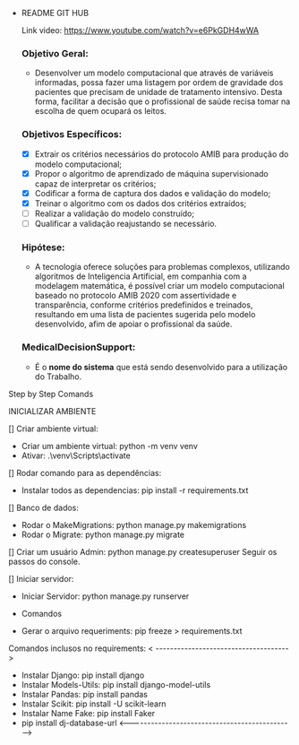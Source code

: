 - README GIT HUB
    

    Link video: https://www.youtube.com/watch?v=e6PkGDH4wWA
    ### Objetivo Geral:
    
    - Desenvolver um modelo computacional que através de variáveis informadas, possa fazer uma listagem por ordem de gravidade dos pacientes que precisam de unidade de tratamento intensivo. Desta forma, facilitar a decisão que o profissional de saúde  recisa tomar na escolha de quem ocupará os leitos.
    
    ### Objetivos Específicos:
    
    - [X]  Extrair os critérios necessários do protocolo AMIB para produção do modelo computacional;
    - [X]  Propor o algoritmo de aprendizado de máquina supervisionado capaz de interpretar
    os critérios;
    - [X]  Codificar a forma de captura dos dados e validação do modelo;
    - [X]  Treinar o algoritmo com os dados dos critérios extraídos;
    - [ ]  Realizar a validação do modelo construído;
    - [ ]  Qualificar a validação reajustando se necessário.
    
    ### Hipótese:
    
    - A tecnologia oferece soluções para problemas complexos, utilizando algoritmos de Inteligencia Artificial, em companhia com a modelagem matemática, é possível criar um modelo computacional baseado no protocolo AMIB 2020 com assertividade e  transparência, conforme critérios predefinidos e treinados, resultando em uma lista de pacientes sugerida pelo modelo desenvolvido, afim de apoiar o profissional da saúde.
    
    ### **MedicalDecisionSupport**:
    
    - É o **nome do sistema** que está sendo desenvolvido para a utilização do Trabalho.


Step by Step Comands

INICIALIZAR AMBIENTE

[] Criar ambiente virtual: 
* Criar um ambiente virtual: python -m venv venv
* Ativar: .\venv\Scripts\activate

[] Rodar comando para as dependências:
* Instalar todos as dependencias: pip install -r requirements.txt

[] Banco de dados:
* Rodar o MakeMigrations: python manage.py makemigrations
* Rodar o Migrate: python manage.py migrate

[] Criar um usuário Admin: python manage.py createsuperuser
Seguir os passos do console.


[] Iniciar servidor:
* Iniciar Servidor: python manage.py runserver

- Comandos
* Gerar o arquivo requeriments: pip freeze > requirements.txt

Comandos inclusos no requirements:
< ------------------------------------->
* Instalar Django: pip install django
* Instalar Models-Utils: pip install django-model-utils
* Instalar Pandas: pip install pandas
* Instalar Scikit: pip install -U scikit-learn
* Instalar Name Fake: pip install Faker
* pip install dj-database-url
<---------------------------------------------->
